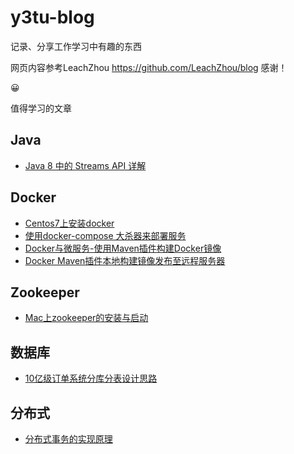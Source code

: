 # y3tu-blog
记录、分享工作学习中有趣的东西

网页内容参考LeachZhou  https://github.com/LeachZhou/blog
感谢！

:grinning:

值得学习的文章  
## Java  
- [Java 8 中的 Streams API 详解](https://www.ibm.com/developerworks/cn/java/j-lo-java8streamapi/)  

## Docker  
- [Centos7上安装docker](https://www.cnblogs.com/yufeng218/p/8370670.html)
- [使用docker-compose 大杀器来部署服务](https://www.cnblogs.com/neptunemoon/p/6512121.html)
- [Docker与微服务-使用Maven插件构建Docker镜像](https://blog.csdn.net/keketrtr/article/details/78042856)
- [Docker Maven插件本地构建镜像发布至远程服务器](https://blog.csdn.net/laravelshao/article/details/79773895)

## Zookeeper
- [Mac上zookeeper的安装与启动](https://www.jianshu.com/p/5491d16e6abd)

## 数据库
- [10亿级订单系统分库分表设计思路](https://mp.weixin.qq.com/s/EY1L-7GpZ8AVsaM8sdpgAw)

## 分布式
- [分布式事务的实现原理](https://draveness.me/distributed-transaction-principle)
